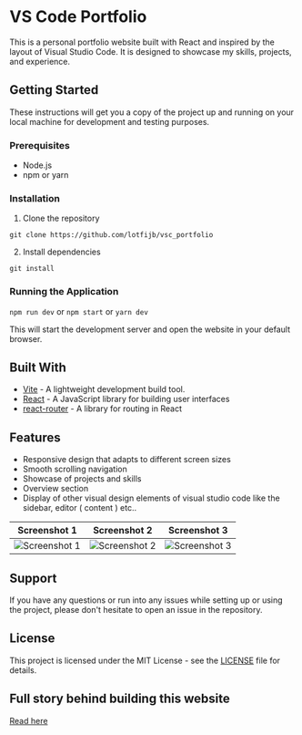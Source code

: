 # VS Code Portfolio

This is a personal portfolio website built with React and inspired by the layout of Visual Studio Code. It is designed to showcase my skills, projects, and experience.

## Getting Started

These instructions will get you a copy of the project up and running on your local machine for development and testing purposes.

### Prerequisites

- Node.js
- npm or yarn

### Installation

1. Clone the repository

```git clone https://github.com/lotfijb/vsc_portfolio```

2. Install dependencies

```git install```


### Running the Application

```npm run dev``` or ```npm start``` or ```yarn dev```

This will start the development server and open the website in your default browser.

## Built With

- [Vite](https://github.com/vitejs/vite) - A lightweight development build tool.
- [React](https://reactjs.org/) - A JavaScript library for building user interfaces
- [react-router](https://reacttraining.com/react-router/web/guides/quick-start) - A library for routing in React

## Features

- Responsive design that adapts to different screen sizes
- Smooth scrolling navigation
- Showcase of projects and skills
- Overview section 
- Display of other visual design elements of visual studio code like the sidebar, editor ( content ) etc..

| Screenshot 1 | Screenshot 2  | Screenshot 3 |
| ------------|------------| ------------|
| ![Screenshot 1](https://i.imgur.com/Y6URUqA.png) | ![Screenshot 2](https://i.imgur.com/4ASplDL.png) | ![Screenshot 3](https://i.imgur.com/I5BxJiD.png) |

## Support

If you have any questions or run into any issues while setting up or using the project, please don't hesitate to open an issue in the repository.

## License

This project is licensed under the MIT License - see the [LICENSE](LICENSE) file for details.

## Full story behind building this website
[Read here](https://dev.to/lotfijb/portfolio-website-inspired-by-vs-code-103k)
